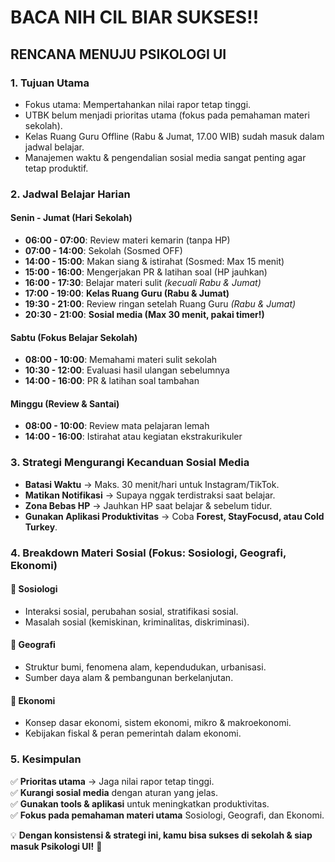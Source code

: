# BACA NIH CIL BIAR SUKSES!!

## RENCANA MENUJU PSIKOLOGI UI

### 1. Tujuan Utama
- Fokus utama: Mempertahankan nilai rapor tetap tinggi.
- UTBK belum menjadi prioritas utama (fokus pada pemahaman materi sekolah).
- Kelas Ruang Guru Offline (Rabu & Jumat, 17.00 WIB) sudah masuk dalam jadwal belajar.
- Manajemen waktu & pengendalian sosial media sangat penting agar tetap produktif.

### 2. Jadwal Belajar Harian

#### Senin - Jumat (Hari Sekolah)
- **06:00 - 07:00**: Review materi kemarin (tanpa HP)
- **07:00 - 14:00**: Sekolah (Sosmed OFF)
- **14:00 - 15:00**: Makan siang & istirahat (Sosmed: Max 15 menit)
- **15:00 - 16:00**: Mengerjakan PR & latihan soal (HP jauhkan)
- **16:00 - 17:30**: Belajar materi sulit *(kecuali Rabu & Jumat)*
- **17:00 - 19:00**: **Kelas Ruang Guru (Rabu & Jumat)**
- **19:30 - 21:00**: Review ringan setelah Ruang Guru *(Rabu & Jumat)*
- **20:30 - 21:00**: **Sosial media (Max 30 menit, pakai timer!)**

#### Sabtu (Fokus Belajar Sekolah)
- **08:00 - 10:00**: Memahami materi sulit sekolah
- **10:30 - 12:00**: Evaluasi hasil ulangan sebelumnya
- **14:00 - 16:00**: PR & latihan soal tambahan

#### Minggu (Review & Santai)
- **08:00 - 10:00**: Review mata pelajaran lemah
- **14:00 - 16:00**: Istirahat atau kegiatan ekstrakurikuler

### 3. Strategi Mengurangi Kecanduan Sosial Media
- **Batasi Waktu** → Maks. 30 menit/hari untuk Instagram/TikTok.
- **Matikan Notifikasi** → Supaya nggak terdistraksi saat belajar.
- **Zona Bebas HP** → Jauhkan HP saat belajar & sebelum tidur.
- **Gunakan Aplikasi Produktivitas** → Coba **Forest, StayFocusd, atau Cold Turkey**.

### 4. Breakdown Materi Sosial (Fokus: Sosiologi, Geografi, Ekonomi)

#### 📌 Sosiologi
- Interaksi sosial, perubahan sosial, stratifikasi sosial.
- Masalah sosial (kemiskinan, kriminalitas, diskriminasi).

#### 📌 Geografi
- Struktur bumi, fenomena alam, kependudukan, urbanisasi.
- Sumber daya alam & pembangunan berkelanjutan.

#### 📌 Ekonomi
- Konsep dasar ekonomi, sistem ekonomi, mikro & makroekonomi.
- Kebijakan fiskal & peran pemerintah dalam ekonomi.

### 5. Kesimpulan
✅ **Prioritas utama** → Jaga nilai rapor tetap tinggi.  
✅ **Kurangi sosial media** dengan aturan yang jelas.  
✅ **Gunakan tools & aplikasi** untuk meningkatkan produktivitas.  
✅ **Fokus pada pemahaman materi utama** Sosiologi, Geografi, dan Ekonomi.  

💡 **Dengan konsistensi & strategi ini, kamu bisa sukses di sekolah & siap masuk Psikologi UI!** 🚀
